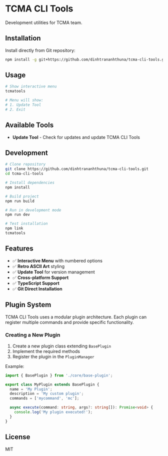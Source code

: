 # TCMA CLI Tools

Development utilities for TCMA team.

## Installation

Install directly from Git repository:

```bash
npm install -g git+https://github.com/dinhtrananhthuna/tcma-cli-tools.git
```

## Usage

```bash
# Show interactive menu
tcmatools

# Menu will show:
# 1. Update Tool
# 2. Exit
```

## Available Tools

- **Update Tool** - Check for updates and update TCMA CLI Tools

## Development

```bash
# Clone repository
git clone https://github.com/dinhtrananhthuna/tcma-cli-tools.git
cd tcma-cli-tools

# Install dependencies
npm install

# Build project
npm run build

# Run in development mode
npm run dev

# Test installation
npm link
tcmatools
```

## Features

- ✅ **Interactive Menu** with numbered options
- ✅ **Retro ASCII Art** styling
- ✅ **Update Tool** for version management
- ✅ **Cross-platform Support**
- ✅ **TypeScript Support**
- ✅ **Git Direct Installation**

## Plugin System

TCMA CLI Tools uses a modular plugin architecture. Each plugin can register multiple commands and provide specific functionality.

### Creating a New Plugin

1. Create a new plugin class extending `BasePlugin`
2. Implement the required methods
3. Register the plugin in the `PluginManager`

Example:

```typescript
import { BasePlugin } from './core/base-plugin';

export class MyPlugin extends BasePlugin {
  name = 'My Plugin';
  description = 'My custom plugin';
  commands = ['mycommand', 'mc'];

  async execute(command: string, args?: string[]): Promise<void> {
    console.log('My plugin executed!');
  }
}
```

## License

MIT